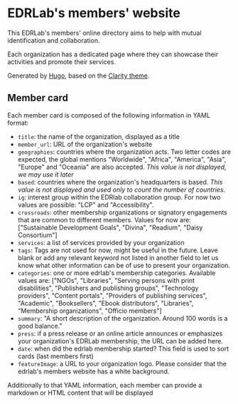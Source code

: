 # EDRLab's members' website

This EDRLab's members' online directory aims to help with mutual identification and collaboration. 

Each organization has a dedicated page where they can showcase their activities and promote their services.

Generated by [Hugo](https://gohugo.io/), based on the [Clarity theme](https://github.com/chipzoller/hugo-clarity).

## Member card
Each member card is composed of the following information in YAML format: 
* `title`: the name of the organization, displayed as a title
* `member_url`: URL of the organization's website
* `geographies`: countries where the organization acts. Two letter codes are expected, the global mentions "Worldwide", "Africa", "America", "Asia", "Europe" and "Oceania" are also accepted. *This value is not displayed, we may use it later*
* `based`: countries where the organization's headquarters is based. *This value is not displayed and used only to count the number of countries.*
* `ig`: interest group within the EDRlab collaboration group. For now two values are possible: "LCP" and "Accessibility".
* `crossroads`: other membership organizations or signatory engagements that are common to different members. Values for now are: ["Sustainable Development Goals", "Divina", "Readium", "Daisy Consortium"] 
* `services`: a list of services provided by your organization
* `tags`: Tags are not used for now, might be useful in the future. Leave blank or add any relevant keyword not listed in another field to let us know what other information can be of use to present your organization. 
* `categories`: one or more edrlab's membership categories. Available values are: ["NGOs", "Libraries", "Serving persons with print disabilities", "Publishers and publishing groups", "Technology providers", "Content portals", "Providers of publishing services", "Academic", "Booksellers", "Ebook distributors", "Libraries", "Membership organizations", "Officio members"]
* `summary`: "A short description of the organization. Around 100 words is a good balance."
* `press`: if a press release or an online article announces or emphasizes your organization's EDRLab membership, the URL can be added here.
* `date`: when did the edrlab membership started? This field is used to sort cards (last members first)
* `featureImage`: a URL to your organization logo. Please consider that the edrlab's members website has a white background.

Additionally to that YAML information, each member can provide a markdown or HTML content that will be displayed 


